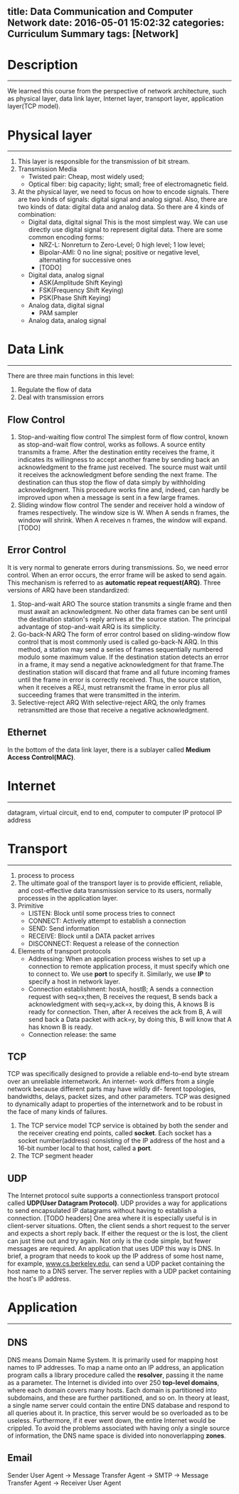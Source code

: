 title: Data Communication and Computer Network
date: 2016-05-01 15:02:32
categories: Curriculum Summary
tags: [Network]
---

# Description
---
We learned this course from the perspective of network architecture, such as physical layer, data link layer, Internet layer, transport layer, application layer(TCP model).

# Physical layer
---
1. This layer is responsible for the transmission of bit stream.
2. Transmission Media
	- Twisted pair: Cheap, most widely used;
	- Optical fiber: big capacity; light; small; free of electromagnetic field.
3. At the physical layer, we need to focus on how to encode signals. There are two kinds of signals: digital signal and analog signal. Also, there are two kinds of data: digital data and analog data. So there are 4 kinds of combination:
	- Digital data, digital signal
		This is the most simplest way. We can use directly use digital signal to represent digital data. There are some common encoding forms:
		- NRZ-L: Nonreturn to Zero-Level; 0 high level; 1 low level;
		- Bipolar-AMI: 0 no line signal; positive or negative level, alternating for successive ones
		- [TODO]
	- Digital data, analog signal
		- ASK(Amplitude Shift Keying)
		- FSK(Frequency Shift Keying)
		- PSK(Phase Shift Keying)
	- Analog data, digital signal
		- PAM sampler
	- Analog data, analog signal

# Data Link
---
There are three main functions in this level:
1. Regulate the flow of data
2. Deal with transmission errors

## Flow Control
1. Stop-and-waiting flow control
The simplest form of flow control, known as stop-and-wait flow control, works as follows. A source entity transmits a frame. After the destination entity receives the frame, it indicates its willingness to accept another frame by sending back an acknowledgment to the frame just received. The source must wait until it receives the acknowledgment before sending the next frame. The destination can thus stop the flow of data simply by withholding acknowledgment. This procedure works fine and, indeed, can hardly be improved upon when a message is sent in a few large frames.
2. Sliding window flow control
The sender and receiver hold a window of frames respectively. The window size is W. When A sends n frames, the window will shrink. When A receives n frames, the window will expand.
[TODO]

## Error Control
It is very normal to generate errors during transmissions. So, we need error control. When an error occurs, the error frame will be asked to send again. This mechanism is referred to as **automatic repeat request(ARQ)**. Three versions of ARQ have been standardized:
1. Stop-and-wait ARO
The source station transmits a single frame and then must await an acknowledgment. No other data frames can be sent until the destination station's reply arrives at the source station. 
The principal advantage of stop-and-wait ARQ is its simplicity.
2. Go-back-N ARQ
The form of error control based on sliding-window flow control that is most commonly used is called go-back-N ARQ. In this method, a station may send a series of frames sequentially numbered modulo some maximum value. If the destination station detects an error in a frame, it may send a negative acknowledgment for that frame.The destination station will discard that frame and all future incoming frames until the frame in error is correctly received. Thus, the source station, when it receives a REJ, must retransmit the frame in error plus all succeeding frames that were transmitted in the interim.
3. Selective-reject ARQ
With selective-reject ARQ, the only frames retransmitted are those that receive a negative acknowledgment.

## Ethernet
In the bottom of the data link layer, there is a sublayer called **Medium Access Control(MAC)**. 

# Internet
---
datagram, virtual circuit, end to end, computer to computer
IP protocol
IP address

# Transport
---
1. process to process
2. The ultimate goal of the transport layer is to provide efficient, reliable, and cost-effective data transmission service to its users, normally processes in the application layer.
3. Primitive
	- LISTEN: Block until some process tries to connect
	- CONNECT: Actively attempt to establish a connection
	- SEND: Send information
	- RECEIVE: Block until a DATA packet arrives
	- DISCONNECT: Request a release of the connection
4. Elements of transport protocols
	- Addressing: When an application process wishes to set up a connection to remote application process, it must specify which one to connect to. We use **port** to specify it. Similarly, we use **IP** to specify a host in network layer.
	- Connection establishment: hostA, hostB; A sends a connection request with seq=x;then, B receives the request, B sends back a acknowledgment with seq=y,ack=x, by doing this, A knows B is ready for connection. Then, after A receives the ack from B, A will send back a Data packet with ack=y, by doing this, B will know that A has known B is ready.
	- Connection release: the same

## TCP
TCP was specifically designed to provide a reliable end-to-end byte stream over an unreliable internetwork. An internet- work differs from a single network because different parts may have wildly dif- ferent topologies, bandwidths, delays, packet sizes, and other parameters. TCP was designed to dynamically adapt to properties of the internetwork and to be robust in the face of many kinds of failures.
1. The TCP service model
TCP service is obtained by both the sender and the receiver creating end points, called **socket**. Each socket has a socket number(address) consisting of the IP address of the host and a 16-bit number local to that host, called a **port**. 
2. The TCP segment header


## UDP
The Internet protocol suite supports a connectionless transport protocol called **UDP(User Datagram Protocol)**. UDP provides a way for applications to send encapsulated IP datagrams without having to establish a connection.
[TODO headers]
One area where it is especially useful is in client-server situations. Often, the client sends a short request to the server and expects a short reply back. If either the request or the is lost, the client can just time out and try again. Not only is the code simple, but fewer messages are required.
An application that uses UDP this way is DNS. In brief, a program that needs to kook up the IP address of some host name, for example, www.cs.berkeley.edu, can send a UDP packet containing the host name to a DNS server. The server replies with a UDP packet containing the host's IP address. 

# Application
---
## DNS
DNS means Domain Name System. It is primarily used for mapping host names to IP addresses. To map a name onto an IP address, an application program calls a library procedure called the **resolver**, passing it the name as a parameter.
The Internet is divided into over 250 **top-level domains**, where each domain covers many hosts. Each domain is partitioned into subdomains, and these are further partitioned, and so on.
In theory at least, a single name server could contain the entire DNS database and respond to all queries about it. In practice, this server would be so overloaded as to be useless. Furthermore, if it ever went down, the entire Internet would be crippled.
To avoid the problems associated with having only a single source of information, the DNS name space is divided into nonoverlapping **zones**. 

## Email
Sender User Agent -> Message Transfer Agent -> SMTP -> Message Transfer Agent -> Receiver User Agent
